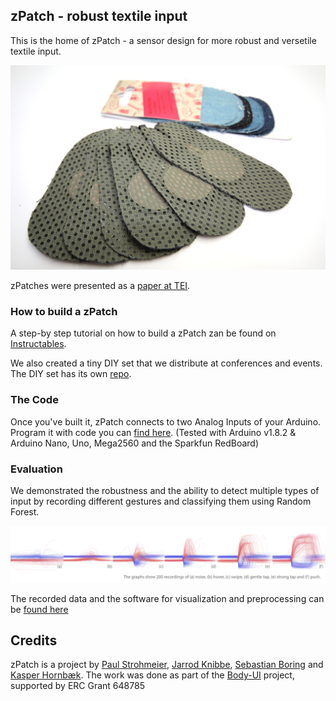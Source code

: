 ## zPatch - robust textile input

This is the home of zPatch - a sensor design for more robust and versetile textile input.

![](zPatchImage_lessSaturation.jpg)

zPatches were presented as a [paper at TEI](zPatch.github.io/TEI2018_zPatch.pdf).

### How to build a zPatch

A step-by step tutorial on how to build a zPatch zan be found on [Instructables](www.puttheotherlinkhere.com).

We also created a tiny DIY set that we distribute at conferences and events. The DIY set has its own [repo](the.link).


### The Code

Once you've built it, zPatch connects to two Analog Inputs of your Arduino. Program it with code you can [find here](https://github.com/zPatch/zPatch.github.io/tree/master/ArduinoCode). (Tested with Arduino v1.8.2 & Arduino Nano, Uno, Mega2560 and the Sparkfun RedBoard)


### Evaluation

We demonstrated the robustness and the ability to detect multiple types of input by recording different gestures and classifying them using Random Forest. 

![](graphs.jpg)

The recorded data and the software for visualization and preprocessing can be [found here](https://github.com/fkeel/zPatch)

## Credits
zPatch is a project by [Paul Strohmeier](http://www.paulstrohmeier.info), [Jarrod Knibbe](http://www.jarrodknibbe.com), [Sebastian Boring](http://www.sebastianboring.com/) and [Kasper Hornbæk](http://www.kasperhornbaek.dk). The work was done as part of the [Body-UI](http://www.body-ui.eu/) project, supported by ERC Grant 648785
